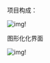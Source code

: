  项目构成：

![img](https://img-blog.csdnimg.cn/a79cf85ceffb427bbafd5c2142ae856a.png)!

 

 

 图形化化界面

![img](https://img-blog.csdnimg.cn/0791ac1c1ca047aa9a8c3d2985db15fc.png)!
